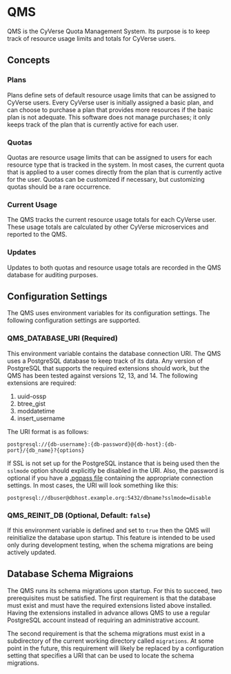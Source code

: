 # QMS

QMS is the CyVerse Quota Management System. Its purpose is to keep track of resource usage limits and totals for
CyVerse users.

## Concepts

### Plans

Plans define sets of default resource usage limits that can be assigned to CyVerse users. Every CyVerse user is
initially assigned a basic plan, and can choose to purchase a plan that provides more resources if the basic plan
is not adequate. This software does not manage purchases; it only keeps track of the plan that is currently active
for each user.

### Quotas

Quotas are resource usage limits that can be assigned to users for each resource type that is tracked in the system. In
most cases, the current quota that is applied to a user comes directly from the plan that is currently active for the
user. Quotas can be customized if necessary, but customizing quotas should be a rare occurrence.

### Current Usage

The QMS tracks the current resource usage totals for each CyVerse user. These usage totals are calculated by other
CyVerse microservices and reported to the QMS.

### Updates

Updates to both quotas and resource usage totals are recorded in the QMS database for auditing purposes.

## Configuration Settings

The QMS uses environment variables for its configuration settings. The following configuration settings are supported.

### QMS_DATABASE_URI (Required)

This environment variable contains the database connection URI. The QMS uses a PostgreSQL database to keep track of
its data. Any version of PostgreSQL that supports the required extensions should work, but the QMS has been tested
against versions 12, 13, and 14. The following extensions are required:

1. uuid-ossp
2. btree_gist
3. moddatetime
4. insert_username

The URI format is as follows:

```
postgresql://{db-username}:{db-password}@{db-host}:{db-port}/{db_name}?{options}
```

If SSL is not set up for the PostgreSQL instance that is being used then the `sslmode` option should explicitly be
disabled in the URI. Also, the password is optional if you have a [.pgpass file][1] containing the appropriate
connection settings. In most cases, the URI will look something like this:

```
postgresql://dbuser@dbhost.example.org:5432/dbname?sslmode=disable
```

### QMS_REINIT_DB (Optional, Default: `false`)

If this environment variable is defined and set to `true` then the QMS will reinitialize the database upon startup.
This feature is intended to be used only during development testing, when the schema migrations are being actively
updated.

## Database Schema Migraions

The QMS runs its schema migrations upon startup. For this to succeed, two prerequisites must be satisfied. The first
requirement is that the database must exist and must have the required extensions listed above installed. Having the
extensions installed in advance allows QMS to use a regular PostgreSQL account instead of requiring an administrative
account.

The second requirement is that the schema migrations must exist in a subdirectory of the current working directory
called `migrations`. At some point in the future, this requirement will likely be replaced by a configuration setting
that specifies a URI that can be used to locate the schema migrations.

[1]: https://www.postgresql.org/docs/current/libpq-pgpass.html
